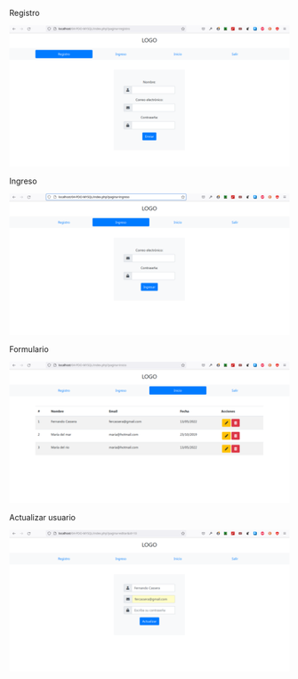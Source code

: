 Registro

![Login](https://github.com/ferc33/Login/blob/main/galeria/registro.png)


Ingreso 

![Ingreso](https://github.com/ferc33/Login/blob/main/galeria/Ingreso.png)

Formulario

![Forumulario](https://github.com/ferc33/Login/blob/main/galeria/inicio.png)

Actualizar usuario

![Actualizar](https://github.com/ferc33/Login/blob/main/galeria/Actualizar.png)

